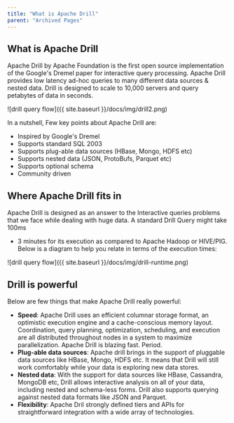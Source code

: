 ```yaml
---
title: "What is Apache Drill"
parent: "Archived Pages"
---
```

## What is Apache Drill

Apache Drill by Apache Foundation is the first open source implementation of
the Google's Dremel paper for interactive query processing. Apache Drill
provides low latency ad-hoc queries to many different data sources & nested
data. Drill is designed to scale to 10,000 servers and query petabytes of data
in seconds.

![drill query flow]({{ site.baseurl }}/docs/img/drill2.png)

In a nutshell, Few key points about Apache Drill are:

  * Inspired by Google's Dremel
  * Supports standard SQL 2003
  * Supports plug-able data sources (HBase, Mongo, HDFS etc)
  * Supports nested data (JSON, ProtoBufs, Parquet etc)
  * Supports optional schema
  * Community driven

## Where Apache Drill fits in

Apache Drill is designed as an answer to the Interactive queries problems that
we face while dealing with huge data. A standard Drill Query might take 100ms
- 3 minutes for its execution as compared to Apache Hadoop or HIVE/PIG. Below
is a diagram to help you relate in terms of the execution times:

![drill query flow]({{ site.baseurl }}/docs/img/drill-runtime.png)

## Drill is powerful

Below are few things that make Apache Drill really powerful:

  * **Speed**: Apache Drill uses an efficient columnar storage format, an optimistic execution engine and a cache-conscious memory layout. Coordination, query planning, optimization, scheduling, and execution are all distributed throughout nodes in a system to maximize parallelization. Apache Drill is blazing fast. Period.
  * **Plug-able data sources**: Apache drill brings in the support of pluggable data sources like HBase, Mongo, HDFS etc. It means that Drill will still work comfortably while your data is exploring new data stores.
  * **Nested data**: With the support for data sources like HBase, Cassandra, MongoDB etc, Drill allows interactive analysis on all of your data, including nested and schema-less forms. Drill also supports querying against nested data formats like JSON and Parquet.
  * **Flexibility**: Apache Dril strongly defined tiers and APIs for straightforward integration with a wide array of technologies.

